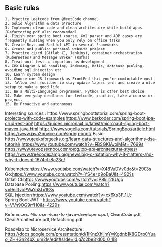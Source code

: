 ## Basic rules 

	1. Practice Leetcode from @NeetCode channel 
	2. Solid Algorithm & data Structure
	3. Implement clean code and clean architecture while build apps (Refactoring pdf also recomended)
	4. Finish your spring boot course, Xml parser and AOP cases are frequently missing when you only rely on office tasks
 	5. Create Rest and Restful API in several Frameworks  
	6. Create and publish personal website project
	7. Practice ci/cd (Gitlab CI, Jenkins), container orchestration (Kubernetes) and Message Broker (Kafka)
 	8. Treat unit test as important as development
	9. ERD Diagram & DB handling, Indexing, Redis, database pooling, avoiding sql injection etc
	10. Learn system design
	11. Choose one JS framework as FrontEnd that you're comfortable most
  	12. follow tech Youtuber to stay update latest tech and create a nice setup to make a good life
   	13. Be a Multi-Languages programmer, Python is other best choice
    14. Make everyday deadline: for leetcode, practice, take a course or project.
    15. Be Proactive and autonomous

    

Interesting sources :
https://www.springboottutorial.com/spring-boot-projects-with-code-examples
https://www.bezkoder.com/spring-boot-jpa-crud-rest-api/
https://guides.micronaut.io/latest/micronaut-spring-boot-maven-java.html
https://www.vogella.com/tutorials/SpringBoot/article.html
https://www.java2novice.com/spring-boot/
Basic:
https://www.geeksforgeeks.org/learn-data-structures-and-algorithms-dsa-tutorial/
https://www.youtube.com/watch?v=RBSGKlAvoiM&t=17699s
https://www.devopsschool.com/blog/top-api-architectural-styles/
https://www.freecodecamp.org/news/big-o-notation-why-it-matters-and-why-it-doesnt-1674cfa8a23c/

Kubernetes:https://www.youtube.com/watch?v=X48VuDVv0do&t=2903s  
Go:https://www.youtube.com/watch?v=YS4e4q9oBaU&t=4929s   
Gitlab CI:https://www.youtube.com/watch?v=qP8kir2GUgo   
Database Pooling:https://www.youtube.com/watch?v=9no1voPWaYo&t=193s   
SQL Injection:https://www.youtube.com/watch?v=cx6Xs3F_1Uc  
Spring Boot JWT : https://www.youtube.com/watch?v=VVn9OG9nfH0&t=4229s

References: 
Microservices-for-java-developers.pdf, CleanCode.pdf, CleanArchitecture.pdf, Refactoring.pdf



RoadMap to Microservice Architecture : 
https://docs.google.com/presentation/d/1lKnpXhljmYwKgdnb1K8GDrpCYuao_ZHHGn24gX_um2M/edit#slide=id.g7c2be31d00_0_118









